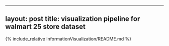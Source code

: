 ----------------------------
layout: post
title: visualization pipeline for walmart 25 store dataset
----------------------------
{% include_relative InformationVisualization/README.md %}
